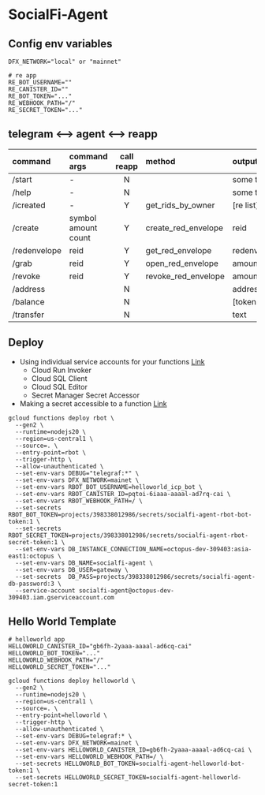 # SocialFi-Agent

## Config env variables
```
DFX_NETWORK="local" or "mainnet"

# re app
RE_BOT_USERNAME=""
RE_CANISTER_ID=""
RE_BOT_TOKEN="..."
RE_WEBHOOK_PATH="/"
RE_SECRET_TOKEN="..."

```

## telegram <--> agent <--> reapp
| command      | command args                | call reapp | method              | output       |
| :--------    | :-------------------------- | :--------: | :------------------ | :----------- |
| /start       | -                           | N          |                     | some text    |
| /help        | -                           | N          |                     | some text    |
| /icreated    | -                           | Y          | get_rids_by_owner   | [re list]    |
| /create      | symbol<br/>amount<br/>count | Y          | create_red_envelope | reid         |
| /redenvelope | reid                        | Y          | get_red_envelope    | redenvelope  |
| /grab        | reid                        | Y          | open_red_envelope   | amount       |
| /revoke      | reid                        | Y          | revoke_red_envelope | amount       |
| /address     |                             | N          |                     | address      |
| /balance     |                             | N          |                     | [token list] |
| /transfer    |                             | N          |                     | text         |


## Deploy
- Using individual service accounts for your functions [Link](https://cloud.google.com/functions/docs/securing/function-identity#individual)
    - Cloud Run Invoker
    - Cloud SQL Client
    - Cloud SQL Editor
    - Secret Manager Secret Accessor
- Making a secret accessible to a function [Link](https://cloud.google.com/functions/docs/configuring/secrets#making_a_secret_accessible_to_a_function)

```
gcloud functions deploy rbot \
  --gen2 \
  --runtime=nodejs20 \
  --region=us-central1 \
  --source=. \
  --entry-point=rbot \
  --trigger-http \
  --allow-unauthenticated \
  --set-env-vars DEBUG="telegraf:*" \
  --set-env-vars DFX_NETWORK=mainet \
  --set-env-vars RBOT_BOT_USERNAME=helloworld_icp_bot \
  --set-env-vars RBOT_CANISTER_ID=pqtoi-6iaaa-aaaal-ad7rq-cai \
  --set-env-vars RBOT_WEBHOOK_PATH=/ \
  --set-secrets  RBOT_BOT_TOKEN=projects/398338012986/secrets/socialfi-agent-rbot-bot-token:1 \
  --set-secrets  RBOT_SECRET_TOKEN=projects/398338012986/secrets/socialfi-agent-rbot-secret-token:1 \
  --set-env-vars DB_INSTANCE_CONNECTION_NAME=octopus-dev-309403:asia-east1:octopus \
  --set-env-vars DB_NAME=socialfi-agent \
  --set-env-vars DB_USER=gateway \
  --set-secrets  DB_PASS=projects/398338012986/secrets/socialfi-agent-db-password:3 \
  --service-account socialfi-agent@octopus-dev-309403.iam.gserviceaccount.com

```


## Hello World Template
```
# helloworld app
HELLOWORLD_CANISTER_ID="gb6fh-2yaaa-aaaal-ad6cq-cai"
HELLOWORLD_BOT_TOKEN="..."
HELLOWORLD_WEBHOOK_PATH="/"
HELLOWORLD_SECRET_TOKEN="..."
```

```
gcloud functions deploy helloworld \
  --gen2 \
  --runtime=nodejs20 \
  --region=us-central1 \
  --source=. \
  --entry-point=helloworld \
  --trigger-http \
  --allow-unauthenticated \
  --set-env-vars DEBUG=telegraf:* \
  --set-env-vars DFX_NETWORK=mainet \
  --set-env-vars HELLOWORLD_CANISTER_ID=gb6fh-2yaaa-aaaal-ad6cq-cai \
  --set-env-vars HELLOWORLD_WEBHOOK_PATH=/ \
  --set-secrets HELLOWORLD_BOT_TOKEN=socialfi-agent-helloworld-bot-token:1 \
  --set-secrets HELLOWORLD_SECRET_TOKEN=socialfi-agent-helloworld-secret-token:1

```
